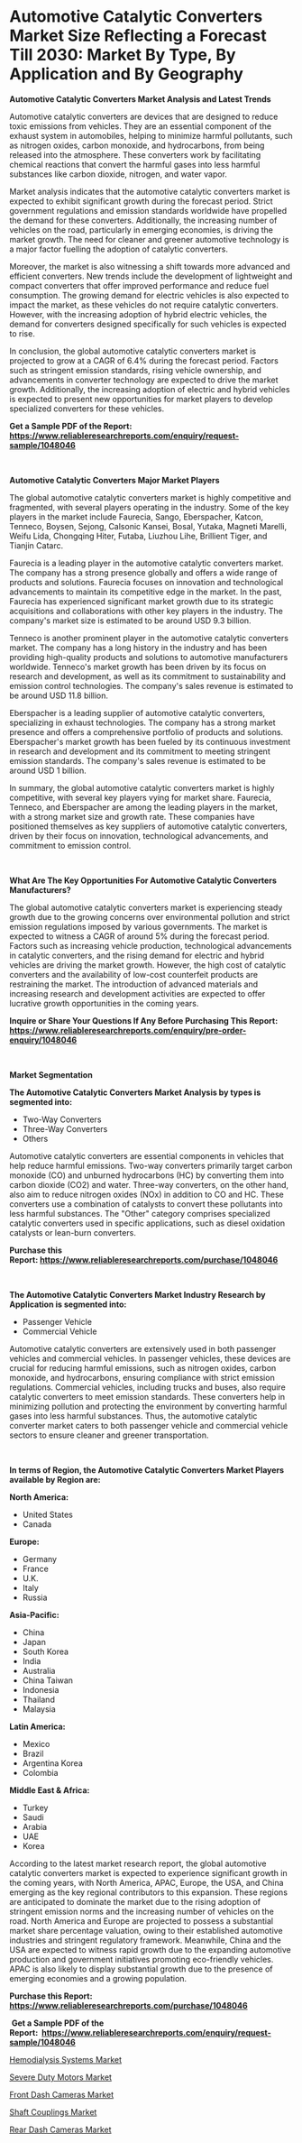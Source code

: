 <p><h1>Automotive Catalytic Converters Market Size Reflecting a Forecast Till 2030: Market By Type, By Application and By Geography</h1></p><p><strong>Automotive Catalytic Converters Market Analysis and Latest Trends</strong></p>
<p><p>Automotive catalytic converters are devices that are designed to reduce toxic emissions from vehicles. They are an essential component of the exhaust system in automobiles, helping to minimize harmful pollutants, such as nitrogen oxides, carbon monoxide, and hydrocarbons, from being released into the atmosphere. These converters work by facilitating chemical reactions that convert the harmful gases into less harmful substances like carbon dioxide, nitrogen, and water vapor.</p><p>Market analysis indicates that the automotive catalytic converters market is expected to exhibit significant growth during the forecast period. Strict government regulations and emission standards worldwide have propelled the demand for these converters. Additionally, the increasing number of vehicles on the road, particularly in emerging economies, is driving the market growth. The need for cleaner and greener automotive technology is a major factor fuelling the adoption of catalytic converters.</p><p>Moreover, the market is also witnessing a shift towards more advanced and efficient converters. New trends include the development of lightweight and compact converters that offer improved performance and reduce fuel consumption. The growing demand for electric vehicles is also expected to impact the market, as these vehicles do not require catalytic converters. However, with the increasing adoption of hybrid electric vehicles, the demand for converters designed specifically for such vehicles is expected to rise.</p><p>In conclusion, the global automotive catalytic converters market is projected to grow at a CAGR of 6.4% during the forecast period. Factors such as stringent emission standards, rising vehicle ownership, and advancements in converter technology are expected to drive the market growth. Additionally, the increasing adoption of electric and hybrid vehicles is expected to present new opportunities for market players to develop specialized converters for these vehicles.</p></p>
<p><strong>Get a Sample PDF of the Report:&nbsp; <a href="https://www.reliableresearchreports.com/enquiry/request-sample/1048046">https://www.reliableresearchreports.com/enquiry/request-sample/1048046</a></strong></p>
<p>&nbsp;</p>
<p><strong>Automotive Catalytic Converters Major Market Players</strong></p>
<p><p>The global automotive catalytic converters market is highly competitive and fragmented, with several players operating in the industry. Some of the key players in the market include Faurecia, Sango, Eberspacher, Katcon, Tenneco, Boysen, Sejong, Calsonic Kansei, Bosal, Yutaka, Magneti Marelli, Weifu Lida, Chongqing Hiter, Futaba, Liuzhou Lihe, Brillient Tiger, and Tianjin Catarc. </p><p>Faurecia is a leading player in the automotive catalytic converters market. The company has a strong presence globally and offers a wide range of products and solutions. Faurecia focuses on innovation and technological advancements to maintain its competitive edge in the market. In the past, Faurecia has experienced significant market growth due to its strategic acquisitions and collaborations with other key players in the industry. The company's market size is estimated to be around USD 9.3 billion.</p><p>Tenneco is another prominent player in the automotive catalytic converters market. The company has a long history in the industry and has been providing high-quality products and solutions to automotive manufacturers worldwide. Tenneco's market growth has been driven by its focus on research and development, as well as its commitment to sustainability and emission control technologies. The company's sales revenue is estimated to be around USD 11.8 billion.</p><p>Eberspacher is a leading supplier of automotive catalytic converters, specializing in exhaust technologies. The company has a strong market presence and offers a comprehensive portfolio of products and solutions. Eberspacher's market growth has been fueled by its continuous investment in research and development and its commitment to meeting stringent emission standards. The company's sales revenue is estimated to be around USD 1 billion.</p><p>In summary, the global automotive catalytic converters market is highly competitive, with several key players vying for market share. Faurecia, Tenneco, and Eberspacher are among the leading players in the market, with a strong market size and growth rate. These companies have positioned themselves as key suppliers of automotive catalytic converters, driven by their focus on innovation, technological advancements, and commitment to emission control.</p></p>
<p>&nbsp;</p>
<p><strong>What Are The Key Opportunities For Automotive Catalytic Converters Manufacturers?</strong></p>
<p><p>The global automotive catalytic converters market is experiencing steady growth due to the growing concerns over environmental pollution and strict emission regulations imposed by various governments. The market is expected to witness a CAGR of around 5% during the forecast period. Factors such as increasing vehicle production, technological advancements in catalytic converters, and the rising demand for electric and hybrid vehicles are driving the market growth. However, the high cost of catalytic converters and the availability of low-cost counterfeit products are restraining the market. The introduction of advanced materials and increasing research and development activities are expected to offer lucrative growth opportunities in the coming years.</p></p>
<p><strong>Inquire or Share Your Questions If Any Before Purchasing This Report: <a href="https://www.reliableresearchreports.com/enquiry/pre-order-enquiry/1048046">https://www.reliableresearchreports.com/enquiry/pre-order-enquiry/1048046</a></strong></p>
<p>&nbsp;</p>
<p><strong>Market Segmentation</strong></p>
<p><strong>The Automotive Catalytic Converters Market Analysis by types is segmented into:</strong></p>
<p><ul><li>Two-Way Converters</li><li>Three-Way Converters</li><li>Others</li></ul></p>
<p><p>Automotive catalytic converters are essential components in vehicles that help reduce harmful emissions. Two-way converters primarily target carbon monoxide (CO) and unburned hydrocarbons (HC) by converting them into carbon dioxide (CO2) and water. Three-way converters, on the other hand, also aim to reduce nitrogen oxides (NOx) in addition to CO and HC. These converters use a combination of catalysts to convert these pollutants into less harmful substances. The "Other" category comprises specialized catalytic converters used in specific applications, such as diesel oxidation catalysts or lean-burn converters.</p></p>
<p><strong>Purchase this Report:&nbsp;<a href="https://www.reliableresearchreports.com/purchase/1048046">https://www.reliableresearchreports.com/purchase/1048046</a></strong></p>
<p>&nbsp;</p>
<p><strong>The Automotive Catalytic Converters Market Industry Research by Application is segmented into:</strong></p>
<p><ul><li>Passenger Vehicle</li><li>Commercial Vehicle</li></ul></p>
<p><p>Automotive catalytic converters are extensively used in both passenger vehicles and commercial vehicles. In passenger vehicles, these devices are crucial for reducing harmful emissions, such as nitrogen oxides, carbon monoxide, and hydrocarbons, ensuring compliance with strict emission regulations. Commercial vehicles, including trucks and buses, also require catalytic converters to meet emission standards. These converters help in minimizing pollution and protecting the environment by converting harmful gases into less harmful substances. Thus, the automotive catalytic converter market caters to both passenger vehicle and commercial vehicle sectors to ensure cleaner and greener transportation.</p></p>
<p>&nbsp;</p>
<p><strong>In terms of Region, the Automotive Catalytic Converters Market Players available by Region are:</strong></p>
<p>
    <p> <strong> North America: </strong>
        <ul>
            <li>United States</li>
            <li>Canada</li>
        </ul>
        </p> 
    <p> <strong> Europe: </strong>
        <ul>
            <li>Germany</li>
            <li>France</li>
            <li>U.K.</li>
            <li>Italy</li>
            <li>Russia</li>
        </ul>
        </p> 
    <p> <strong> Asia-Pacific: </strong>
        <ul>
            <li>China</li>
            <li>Japan</li>
            <li>South Korea</li>
            <li>India</li>
            <li>Australia</li>
            <li>China Taiwan</li>
            <li>Indonesia</li>
            <li>Thailand</li>
            <li>Malaysia</li>
        </ul>
        </p> 
    <p> <strong> Latin America: </strong>
        <ul>
            <li>Mexico</li>
            <li>Brazil</li>
            <li>Argentina Korea</li>
            <li>Colombia</li>
        </ul>
        </p> 
    <p> <strong> Middle East & Africa: </strong>
        <ul>
            <li>Turkey</li>
            <li>Saudi</li>
            <li>Arabia</li>
            <li>UAE</li>
            <li>Korea</li>
        </ul>
    </p>
    </p>
<p><p>According to the latest market research report, the global automotive catalytic converters market is expected to experience significant growth in the coming years, with North America, APAC, Europe, the USA, and China emerging as the key regional contributors to this expansion. These regions are anticipated to dominate the market due to the rising adoption of stringent emission norms and the increasing number of vehicles on the road. North America and Europe are projected to possess a substantial market share percentage valuation, owing to their established automotive industries and stringent regulatory framework. Meanwhile, China and the USA are expected to witness rapid growth due to the expanding automotive production and government initiatives promoting eco-friendly vehicles. APAC is also likely to display substantial growth due to the presence of emerging economies and a growing population.</p></p>
<p><strong>Purchase this Report: <a href="https://www.reliableresearchreports.com/purchase/1048046">https://www.reliableresearchreports.com/purchase/1048046</a></strong></p>
<p>&nbsp;<strong>Get a Sample PDF of the Report:&nbsp;&nbsp;<a href="https://www.reliableresearchreports.com/enquiry/request-sample/1048046">https://www.reliableresearchreports.com/enquiry/request-sample/1048046</a></strong></p>
<p><strong></strong></p>
<p><p><a href="https://www.linkedin.com/pulse/hemodialysis-systems-market-challenges-opportunities-growth-eas0e/">Hemodialysis Systems Market</a></p><p><a href="https://medium.com/@smriti.reportprime/severe-duty-motors-market-exploring-market-share-market-trends-and-future-growth-5324da12f9e7">Severe Duty Motors Market</a></p><p><a href="https://github.com/grishafomin4852/Market-Research-Report-List-1/blob/main/front-dash-cameras-market.md">Front Dash Cameras Market</a></p><p><a href="https://medium.com/@kartik.reportprime/decoding-shaft-couplings-market-metrics-market-share-trends-and-growth-patterns-722d072a73e0">Shaft Couplings Market</a></p><p><a href="https://github.com/abbypearson7765/Market-Research-Report-List-1/blob/main/rear-dash-cameras-market.md">Rear Dash Cameras Market</a></p></p>